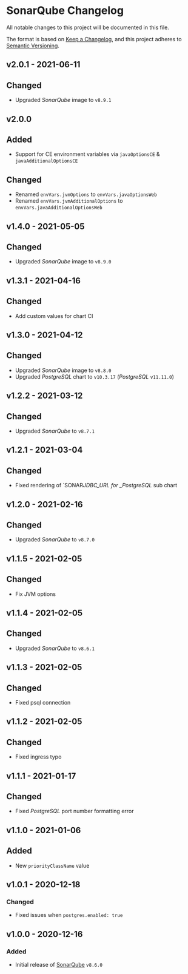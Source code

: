 # SonarQube Changelog

All notable changes to this project will be documented in this file.

The format is based on [Keep a Changelog](https://keepachangelog.com/en/1.0.0/),
and this project adheres to [Semantic Versioning](https://semver.org/spec/v2.0.0.html).

<!-- ## [UNRELEASED]
### Added
### Changed
### Deprecated
### Removed -->

## v2.0.1 - 2021-06-11

## Changed

- Upgraded _SonarQube_ image to `v8.9.1`

## v2.0.0

## Added

- Support for CE environment variables via `javaOptionsCE` & `javaAdditionalOptionsCE`

## Changed

- Renamed `envVars.jvmOptions` to `envVars.javaOptionsWeb`
- Renamed `envVars.jvmAdditionalOptions` to `envVars.javaAdditionalOptionsWeb`

## v1.4.0 - 2021-05-05

## Changed

- Upgraded _SonarQube_ image to `v8.9.0`

## v1.3.1 - 2021-04-16

## Changed

- Add custom values for chart CI

## v1.3.0 - 2021-04-12

## Changed

- Upgraded _SonarQube_ image to `v8.8.0`
- Upgraded _PostgreSQL_ chart to `v10.3.17` (_PostgreSQL_ `v11.11.0`)

## v1.2.2 - 2021-03-12

## Changed

- Upgraded _SonarQube_ to `v8.7.1`

## v1.2.1 - 2021-03-04

## Changed

- Fixed rendering of `SONAR*JDBC_URL for \_PostgreSQL* sub chart

## v1.2.0 - 2021-02-16

## Changed

- Upgraded _SonarQube_ to `v8.7.0`

## v1.1.5 - 2021-02-05

## Changed

- Fix JVM options

## v1.1.4 - 2021-02-05

## Changed

- Upgraded _SonarQube_ to `v8.6.1`

## v1.1.3 - 2021-02-05

## Changed

- Fixed psql connection

## v1.1.2 - 2021-02-05

## Changed

- Fixed ingress typo

## v1.1.1 - 2021-01-17

## Changed

- Fixed _PostgreSQL_ port number formatting error

## v1.1.0 - 2021-01-06

## Added

- New `priorityClassName` value

## v1.0.1 - 2020-12-18

### Changed

- Fixed issues when `postgres.enabled: true`

## v1.0.0 - 2020-12-16

### Added

- Initial release of [SonarQube](https://www.sonarqube.org/) `v8.6.0`
